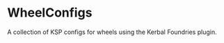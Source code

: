 WheelConfigs
============

A collection of KSP configs for wheels using the Kerbal Foundries plugin.
